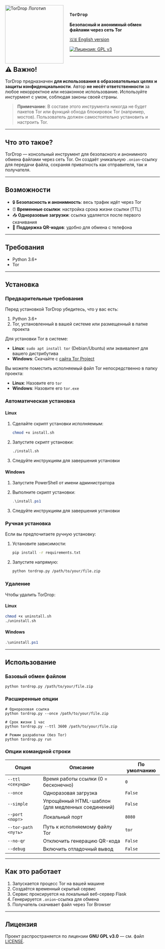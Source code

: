<img src="https://static.venterum.com/img/tordrop-768.png" alt="TorDrop Логотип" align="left" width="190" height="190" style="margin-right: 20px;">

### `TorDrop`

**Безопасный и анонимный обмен файлами через сеть Tor**

[🇬🇧 English version](README.md)

[![Лицензия: GPL v3](https://ziadoua.github.io/m3-Markdown-Badges/badges/LicenceGPLv3/licencegplv31.svg)](#)

---

## ⚠️ Важно!

TorDrop предназначен **для использования в образовательных целях и защиты конфиденциальности**.
Автор **не несёт ответственности** за любое некорректное или незаконное использование.
Используйте инстурмент с умом, соблюдая законы своей страны.

> **Примечание**: В составе этого инструмента никогда не будет пакетов Tor или функций обхода блокировок Tor (например, мостов). Пользователь должен самостоятельно установить и настроить Tor.

---

## Что это такое?

TorDrop — консольный инструмент для безопасного и анонимного обмена файлами через сеть Tor.
Он создаёт уникальную `.onion`-ссылку для передачи файла, сохраняя приватность как отправителя, так и получателя.

---

## Возможности

* 🔒 **Безопасность и анонимность**: весь трафик идёт через Tor
* ⏰ **Временные ссылки**: настройка срока жизни ссылки (TTL)
* 📥 **Одноразовые загрузки**: ссылка удаляется после первого скачивания
* 📱 **Поддержка QR-кодов**: удобно для обмена с телефона

---

## Требования

* Python 3.6+
* Tor

---

## Установка

### Предварительные требования

Перед установкой TorDrop убедитесь, что у вас есть:
1. Python 3.6+
2. Tor, установленный в вашей системе или размещенный в папке проекта

Для установки Tor в системе:
- **Linux**: `sudo apt install tor` (Debian/Ubuntu) или эквивалент для вашего дистрибутива
- **Windows**: Скачайте с [сайта Tor Project](https://www.torproject.org/download/tor/)

Вы можете поместить исполняемый файл Tor непосредственно в папку проекта:
- **Linux**: Назовите его `tor`
- **Windows**: Назовите его `tor.exe`

### Автоматическая установка

#### Linux

1. Сделайте скрипт установки исполняемым:
   ```bash
   chmod +x install.sh
   ```

2. Запустите скрипт установки:
   ```bash
   ./install.sh
   ```

3. Следуйте инструкциям для завершения установки

#### Windows

1. Запустите PowerShell от имени администратора

2. Выполните скрипт установки:
   ```powershell
   .\install.ps1
   ```

3. Следуйте инструкциям для завершения установки

### Ручная установка

Если вы предпочитаете ручную установку:

1. Установите зависимости:
   ```bash
   pip install -r requirements.txt
   ```

2. Запустите напрямую:
   ```bash
   python tordrop.py /path/to/your/file.zip
   ```

### Удаление

Чтобы удалить TorDrop:

#### Linux
```bash
chmod +x uninstall.sh
./uninstall.sh
```

#### Windows
```powershell
.\uninstall.ps1
```

---

## Использование

### Базовый обмен файлом

```
python tordrop.py /path/to/your/file.zip
```

### Расширенные опции

```
# Одноразовая ссылка
python tordrop.py --once /path/to/your/file.zip

# Срок жизни 1 час
python tordrop.py --ttl 3600 /path/to/your/file.zip

# Режим разработки (без Tor)
python tordrop.py run
```

### Опции командной строки

| Опция               | Описание                            | По умолчанию |
| ------------------- | ----------------------------------- | ------------ |
| `--ttl <секунды>`   | Время работы ссылки (0 = бесконечно) | `0`          |
| `--once`            | Одноразовая загрузка                | `False`      |
| `--simple`          | Упрощённый HTML-шаблон (для медленных соединений)              | `False`      |
| `--port <порт>`     | Локальный порт                      | `8080`       |
| `--tor-path <путь>` | Путь к исполняемому файлу Tor       | `tor`        |
| `--no-qr`           | Отключить генерацию QR-кода         | `False`      |
| `--debug`           | Включить отладочный вывод           | `False`      |

---

## Как это работает

1. Запускается процесс Tor на вашей машине
2. Создаётся временный скрытый сервис
3. Сервис проксируется на локальный веб-сервер Flask
4. Генерируется `.onion`-ссылка для обмена
5. Получатель скачивает файл через Tor Browser

---

## Лицензия

Проект распространяется по лицензии **GNU GPL v3.0** — см. файл [LICENSE](LICENSE).